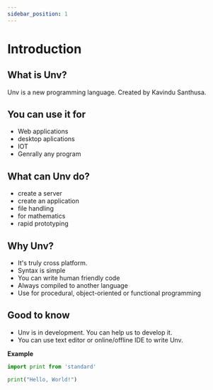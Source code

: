 ```yaml
---
sidebar_position: 1
---
```

# Introduction
## What is Unv?
Unv is a new programming language. Created by Kavindu Santhusa.

## You can use it for

- Web applications
- desktop aplications
- IOT
- Genrally any program

## What can Unv do?
- create a server
- create an application
- file handling
- for mathematics
- rapid prototyping

## Why Unv?

- It's truly cross platform.
- Syntax is simple
- You can write human friendly code
- Always compiled to another language
- Use for procedural, object-oriented or functional programming

## Good to know

- Unv is in development. You can help us to develop it.
- You can use text editor or online/offline IDE to write Unv.

**Example**
```py
import print from 'standard'

print("Hello, World!")
```
